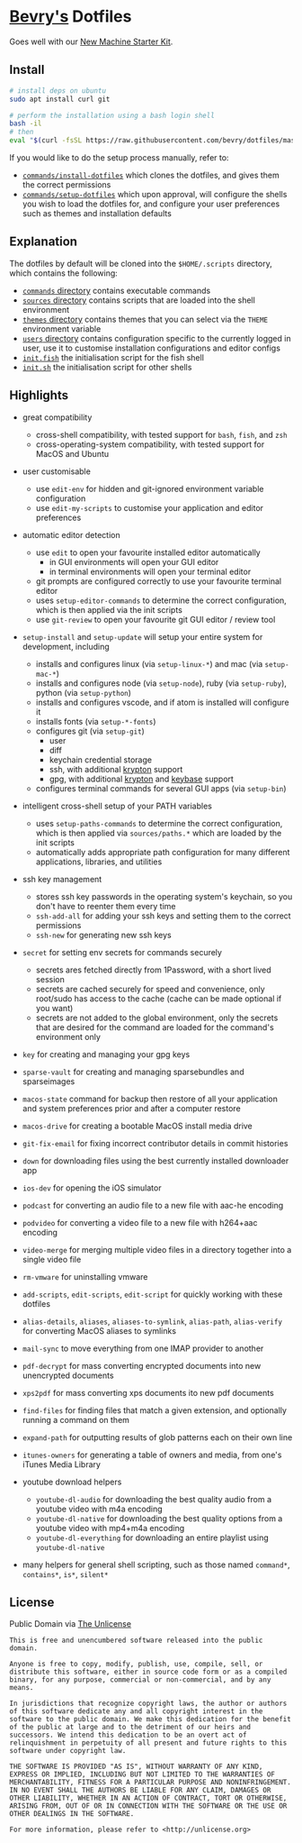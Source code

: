 # [Bevry's](https://bevry.me) Dotfiles

Goes well with our [New Machine Starter Kit](https://gist.github.com/balupton/5259595).

## Install

```bash
# install deps on ubuntu
sudo apt install curl git

# perform the installation using a bash login shell
bash -il
# then
eval "$(curl -fsSL https://raw.githubusercontent.com/bevry/dotfiles/master/commands/install-dotfiles)"
```

If you would like to do the setup process manually, refer to:

- [`commands/install-dotfiles`](https://github.com/bevry/dotfiles/blob/master/commands/install-dotfiles) which clones the dotfiles, and gives them the correct permissions
- [`commands/setup-dotfiles`](https://github.com/bevry/dotfiles/blob/master/commands/setup-dotfiles) which upon approval, will configure the shells you wish to load the dotfiles for, and configure your user preferences such as themes and installation defaults

## Explanation

The dotfiles by default will be cloned into the `$HOME/.scripts` directory, which contains the following:

- [`commands` directory](https://github.com/bevry/dotfiles/tree/master/commands) contains executable commands
- [`sources` directory](https://github.com/bevry/dotfiles/tree/master/sources) contains scripts that are loaded into the shell environment
- [`themes` directory](https://github.com/bevry/dotfiles/tree/master/themes) contains themes that you can select via the `THEME` environment variable
- [`users` directory](https://github.com/bevry/dotfiles/tree/master/users) contains configuration specific to the currently logged in user, use it to customise installation configurations and editor configs
- [`init.fish`](https://github.com/bevry/dotfiles/blob/master/init.fish) the initialisation script for the fish shell
- [`init.sh`](https://github.com/bevry/dotfiles/blob/master/init.sh) the initialisation script for other shells

## Highlights

- great compatibility

  - cross-shell compatibility, with tested support for `bash`, `fish`, and `zsh`
  - cross-operating-system compatibility, with tested support for MacOS and Ubuntu

- user customisable

  - use `edit-env` for hidden and git-ignored environment variable configuration
  - use `edit-my-scripts` to customise your application and editor preferences

- automatic editor detection

  - use `edit` to open your favourite installed editor automatically
    - in GUI environments will open your GUI editor
    - in terminal environments will open your terminal editor
  - git prompts are configured correctly to use your favourite terminal editor
  - uses `setup-editor-commands` to determine the correct configuration, which is then applied via the init scripts
  - use `git-review` to open your favourite git GUI editor / review tool

- `setup-install` and `setup-update` will setup your entire system for development, including

  - installs and configures linux (via `setup-linux-*`) and mac (via `setup-mac-*`)
  - installs and configures node (via `setup-node`), ruby (via `setup-ruby`), python (via `setup-python`)
  - installs and configures vscode, and if atom is installed will configure it
  - installs fonts (via `setup-*-fonts`)
  - configures git (via `setup-git`)
    - user
    - diff
    - keychain credential storage
    - ssh, with additional [krypton](https://krypt.co) support
    - gpg, with additional [krypton](https://krypt.co) and [keybase](https://keybase.io) support
  - configures terminal commands for several GUI apps (via `setup-bin`)

- intelligent cross-shell setup of your PATH variables

  - uses `setup-paths-commands` to determine the correct configuration, which is then applied via `sources/paths.*` which are loaded by the init scripts
  - automatically adds appropriate path configuration for many different applications, libraries, and utilities

- ssh key management

  - stores ssh key passwords in the operating system's keychain, so you don't have to reenter them every time
  - `ssh-add-all` for adding your ssh keys and setting them to the correct permissions
  - `ssh-new` for generating new ssh keys

- `secret` for setting env secrets for commands securely

  - secrets ares fetched directly from 1Password, with a short lived session
  - secrets are cached securely for speed and convenience, only root/sudo has access to the cache (cache can be made optional if you want)
  - secrets are not added to the global environment, only the secrets that are desired for the command are loaded for the command's environment only

- `key` for creating and managing your gpg keys

- `sparse-vault` for creating and managing sparsebundles and sparseimages

- `macos-state` command for backup then restore of all your application and system preferences prior and after a computer restore

- `macos-drive` for creating a bootable MacOS install media drive

- `git-fix-email` for fixing incorrect contributor details in commit histories

- `down` for downloading files using the best currently installed downloader app

- `ios-dev` for opening the iOS simulator

- `podcast` for converting an audio file to a new file with aac-he encoding

- `podvideo` for converting a video file to a new file with h264+aac encoding

- `video-merge` for merging multiple video files in a directory together into a single video file

- `rm-vmware` for uninstalling vmware

- `add-scripts`, `edit-scripts`, `edit-script` for quickly working with these dotfiles

- `alias-details`, `aliases`, `aliases-to-symlink`, `alias-path`, `alias-verify` for converting MacOS aliases to symlinks

- `mail-sync` to move everything from one IMAP provider to another

- `pdf-decrypt` for mass converting encrypted documents into new unencrypted documents

- `xps2pdf` for mass converting xps documents ito new pdf documents

- `find-files` for finding files that match a given extension, and optionally running a command on them

- `expand-path` for outputting results of glob patterns each on their own line

- `itunes-owners` for generating a table of owners and media, from one's iTunes Media Library

- youtube download helpers

  - `youtube-dl-audio` for downloading the best quality audio from a youtube video with m4a encoding
  - `youtube-dl-native` for downloading the best quality options from a youtube video with mp4+m4a encoding
  - `youtube-dl-everything` for downloading an entire playlist using `youtube-dl-native`

- many helpers for general shell scripting, such as those named `command*`, `contains*`, `is*`, `silent*`

## License

Public Domain via [The Unlicense](https://choosealicense.com/licenses/unlicense/)

```
This is free and unencumbered software released into the public domain.

Anyone is free to copy, modify, publish, use, compile, sell, or
distribute this software, either in source code form or as a compiled
binary, for any purpose, commercial or non-commercial, and by any
means.

In jurisdictions that recognize copyright laws, the author or authors
of this software dedicate any and all copyright interest in the
software to the public domain. We make this dedication for the benefit
of the public at large and to the detriment of our heirs and
successors. We intend this dedication to be an overt act of
relinquishment in perpetuity of all present and future rights to this
software under copyright law.

THE SOFTWARE IS PROVIDED "AS IS", WITHOUT WARRANTY OF ANY KIND,
EXPRESS OR IMPLIED, INCLUDING BUT NOT LIMITED TO THE WARRANTIES OF
MERCHANTABILITY, FITNESS FOR A PARTICULAR PURPOSE AND NONINFRINGEMENT.
IN NO EVENT SHALL THE AUTHORS BE LIABLE FOR ANY CLAIM, DAMAGES OR
OTHER LIABILITY, WHETHER IN AN ACTION OF CONTRACT, TORT OR OTHERWISE,
ARISING FROM, OUT OF OR IN CONNECTION WITH THE SOFTWARE OR THE USE OR
OTHER DEALINGS IN THE SOFTWARE.

For more information, please refer to <http://unlicense.org>
```
